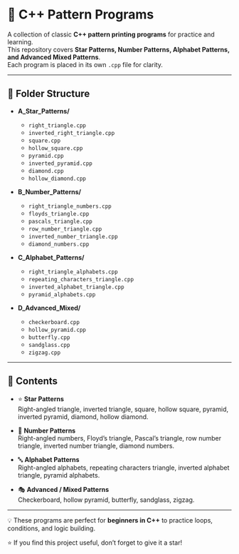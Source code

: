 # 🎨 C++ Pattern Programs

A collection of classic **C++ pattern printing programs** for practice and learning.  
This repository covers **Star Patterns, Number Patterns, Alphabet Patterns, and Advanced Mixed Patterns**.  
Each program is placed in its own `.cpp` file for clarity.

---

## 📂 Folder Structure

- **A_Star_Patterns/**
  - `right_triangle.cpp`
  - `inverted_right_triangle.cpp`
  - `square.cpp`
  - `hollow_square.cpp`
  - `pyramid.cpp`
  - `inverted_pyramid.cpp`
  - `diamond.cpp`
  - `hollow_diamond.cpp`

- **B_Number_Patterns/**
  - `right_triangle_numbers.cpp`
  - `floyds_triangle.cpp`
  - `pascals_triangle.cpp`
  - `row_number_triangle.cpp`
  - `inverted_number_triangle.cpp`
  - `diamond_numbers.cpp`

- **C_Alphabet_Patterns/**
  - `right_triangle_alphabets.cpp`
  - `repeating_characters_triangle.cpp`
  - `inverted_alphabet_triangle.cpp`
  - `pyramid_alphabets.cpp`

- **D_Advanced_Mixed/**
  - `checkerboard.cpp`
  - `hollow_pyramid.cpp`
  - `butterfly.cpp`
  - `sandglass.cpp`
  - `zigzag.cpp`

---

## 📌 Contents

- ⭐ **Star Patterns**  
  Right-angled triangle, inverted triangle, square, hollow square, pyramid, inverted pyramid, diamond, hollow diamond.

- 🔢 **Number Patterns**  
  Right-angled numbers, Floyd’s triangle, Pascal’s triangle, row number triangle, inverted number triangle, diamond numbers.

- 🔤 **Alphabet Patterns**  
  Right-angled alphabets, repeating characters triangle, inverted alphabet triangle, pyramid alphabets.

- 🎭 **Advanced / Mixed Patterns**  
  Checkerboard, hollow pyramid, butterfly, sandglass, zigzag.

---

💡 These programs are perfect for **beginners in C++** to practice loops, conditions, and logic building.  

⭐ If you find this project useful, don’t forget to give it a star!
